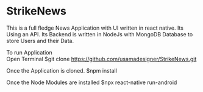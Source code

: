 # StrikeNews
This is a full fledge News Application with UI written in react native.
Its Using an API.
Its Backend is written in NodeJs with MongoDB Database to store  Users and their Data.

To run Application  
Open Terminal 
  $git clone https://github.com/usamadesigner/StrikeNews.git

Once the Application is cloned.
  $npm install
 
Once the Node Modules are installed 
  $npx react-native run-android
